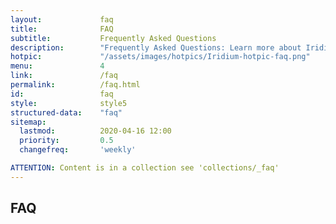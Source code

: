 ```yaml
---
layout:				faq
title:				FAQ
subtitle:			Frequently Asked Questions
description:		"Frequently Asked Questions: Learn more about Iridium Browser and its features such as updating the browser, synching bookmarks, default search engine, audio/video player, extensions and add ons, etc."
hotpic:				"/assets/images/hotpics/Iridium-hotpic-faq.png"
menu:				4
link:				/faq
permalink:			/faq.html
id:					faq
style:				style5
structured-data:	"faq"
sitemap:
  lastmod:			2020-04-16 12:00
  priority:			0.5
  changefreq:		'weekly'

ATTENTION: Content is in a collection see 'collections/_faq'
---
```

## FAQ #